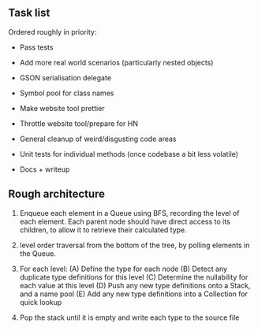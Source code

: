 
## Task list


Ordered roughly in priority:

- Pass tests
- Add more real world scenarios (particularly nested objects)
- GSON serialisation delegate
- Symbol pool for class names

- Make website tool prettier
- Throttle website tool/prepare for HN

- General cleanup of weird/disgusting code areas
- Unit tests for individual methods (once codebase a bit less volatile)
- Docs + writeup

## Rough architecture


1. Enqueue each element in a Queue using BFS, recording the level of each element.
Each parent node should have direct access to its children, to allow it to retrieve their calculated type.

2. level order traversal from the bottom of the tree, by polling elements in the Queue.
3. For each level:
    (A) Define the type for each node
    (B) Detect any duplicate type definitions for this level
    (C) Determine the nullability for each value at this level
    (D) Push any new type definitions onto a Stack, and a name pool
    (E) Add any new type definitions into a Collection for quick lookup
4. Pop the stack until it is empty and write each type to the source file